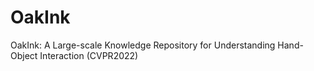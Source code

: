 # OakInk
OakInk: A Large-scale Knowledge Repository for Understanding Hand-Object Interaction (CVPR2022)
